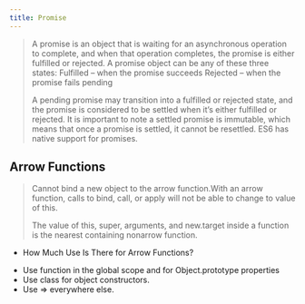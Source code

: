 ```yaml
---
title: Promise
---
```


> A promise is an object that is waiting for an asynchronous operation to complete, and when that operation completes, the promise is either fulfilled or rejected. A promise object can be any of these three states:
Fulfilled – when the promise succeeds
Rejected – when the promise fails
pending
>
> A pending promise may transition into a fulfilled or rejected state, and the promise is considered to be settled when it’s either fulfilled or rejected. It is important to note a settled promise is immutable, which means that once a promise is settled, it cannot be resettled.
> ES6 has native support for promises.

## Arrow Functions

> Cannot bind a new object to the arrow function.With an arrow function, calls to bind, call, or apply will not be able to change to value of this.
>
> The value of this, super, arguments, and new.target inside a function is the nearest containing nonarrow function.

* How Much Use Is There for Arrow Functions?
- Use function in the global scope and for Object.prototype properties
- Use class for object constructors.
- Use => everywhere else.